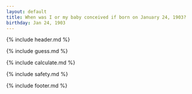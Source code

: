 ```yaml
---
layout: default
title: When was I or my baby conceived if born on January 24, 1903?
birthday: Jan 24, 1903
---
```


{% include header.md %}

{% include guess.md %}

{% include calculate.md %}

{% include safety.md %}

{% include footer.md %}



